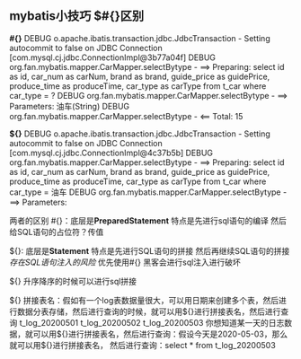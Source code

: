 
## mybatis小技巧  $#{}区别

**#{}**
DEBUG o.apache.ibatis.transaction.jdbc.JdbcTransaction - Setting autocommit to false on JDBC Connection [com.mysql.cj.jdbc.ConnectionImpl@3b77a04f]
DEBUG org.fan.mybatis.mapper.CarMapper.selectBytype - ==>  Preparing: select id as id, car_num as carNum, brand as brand, guide_price as guidePrice, produce_time as produceTime, car_type as carType from t_car where car_type = ?
DEBUG org.fan.mybatis.mapper.CarMapper.selectBytype - ==> Parameters: 油车(String) 
DEBUG org.fan.mybatis.mapper.CarMapper.selectBytype - <==      Total: 15


**${}**
DEBUG o.apache.ibatis.transaction.jdbc.JdbcTransaction - Setting autocommit to false on JDBC Connection [com.mysql.cj.jdbc.ConnectionImpl@4c37b5b]
DEBUG org.fan.mybatis.mapper.CarMapper.selectBytype - ==>  Preparing: select id as id, car_num as carNum, brand as brand, guide_price as guidePrice, produce_time as produceTime, car_type as carType from t_car where car_type = 油车
DEBUG org.fan.mybatis.mapper.CarMapper.selectBytype - ==> Parameters: 

两者的区别
#{}：底层是**PreparedStatement** 特点是先进行sql语句的编译 然后给SQL语句的占位符？传值

\${}: 底层是**Statement** 特点是先进行SQL语句的拼接 然后再继续SQL语句的拼接 *存在SQL语句注入的风险*
优先使用#{}  黑客会进行sql注入进行破坏

\${} 升序降序的时候可以进行sql拼接

\${} 拼接表名：假如有一个log表数据量很大，可以用日期来创建多个表，然后进行数据分表存储，然后进行查询的时候，就可以用\${}进行拼接表名，然后进行查询
  t_log_20200501
  t_log_20200502
  t_log_20200503
你想知道某一天的日志数据，就可以用\${}进行拼接表名，然后进行查询：假设今天是2020-05-03，那么就可以用\${}进行拼接表名，
然后进行查询：select * from t_log_20200503
